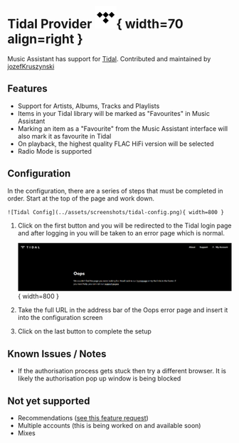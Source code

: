 # Tidal Provider ![Preview image](../assets/icons/tidal-icon.svg){ width=70 align=right }

Music Assistant has support for [Tidal](https://tidal.com). Contributed and maintained by [jozefKruszynski](https://github.com/jozefKruszynski)

## Features

- Support for Artists, Albums, Tracks and Playlists
- Items in your Tidal library will be marked as "Favourites" in Music Assistant
- Marking an item as a "Favourite" from the Music Assistant interface will also mark it as favourite in Tidal
- On playback, the highest quality FLAC HiFi version will be selected
- Radio Mode is supported

## Configuration

In the configuration, there are a series of steps that must be completed in order. Start at the top of the page and work down. 

    ![Tidal Config](../assets/screenshots/tidal-config.png){ width=800 }

1. Click on the first button and you will be redirected to the Tidal login page and after logging in you will be taken to an error page which is normal.

    ![Oops Page](../assets/screenshots/oops-page.png){ width=800 }

2. Take the full URL in the address bar of the Oops error page and insert it into the configuration screen  

3. Click on the last button to complete the setup

## Known Issues / Notes

- If the authorisation process gets stuck then try a different browser. It is likely the authorisation pop up window is being blocked

## Not yet supported

- Recommendations ([see this feature request](https://github.com/music-assistant/hass-music-assistant/discussions/535))
- Multiple accounts (this is being worked on and available soon)
- Mixes
